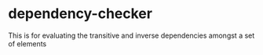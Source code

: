 # dependency-checker
This is for evaluating the transitive and inverse dependencies amongst a set of elements
